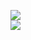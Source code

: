 [![](https://img.shields.io/badge/Made%20With-Github%20Spray-lightgrey.svg?style=for-the-badge&logo=github)](https://github.com/Annihil/github-spray#9073)  
[![](https://i.imgur.com/2DrTn0Z.gif)](https://github.com/Annihil/github-spray)
